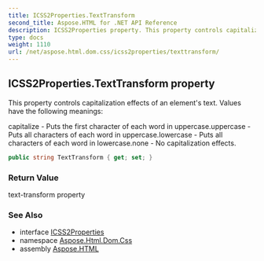 ```yaml
---
title: ICSS2Properties.TextTransform
second_title: Aspose.HTML for .NET API Reference
description: ICSS2Properties property. This property controls capitalization effects of an elements text. Values have the following meanings
type: docs
weight: 1110
url: /net/aspose.html.dom.css/icss2properties/texttransform/
---
```

## ICSS2Properties.TextTransform property

This property controls capitalization effects of an element's text. Values have the following meanings:

capitalize - Puts the first character of each word in uppercase.uppercase - Puts all characters of each word in uppercase.lowercase - Puts all characters of each word in lowercase.none - No capitalization effects.

```csharp
public string TextTransform { get; set; }
```

### Return Value

text-transform property

### See Also

* interface [ICSS2Properties](../)
* namespace [Aspose.Html.Dom.Css](../../icss2properties/)
* assembly [Aspose.HTML](../../../)

